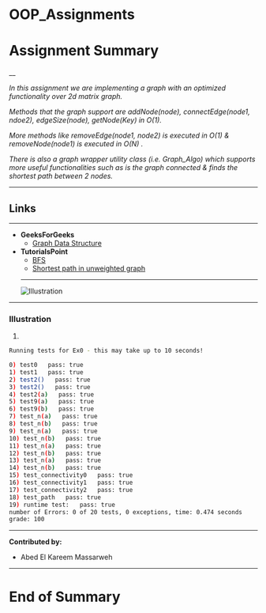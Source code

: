 # OOP_Assignments
#   Assignment Summary 

__

_In this assignment we are implementing a graph with an optimized functionality over 2d matrix graph._

_Methods that the graph support are addNode(node), connectEdge(node1, ndoe2), edgeSize(node), getNode(Key) in O(1)._

_More methods like removeEdge(node1, node2) is executed in O(1) & removeNode(node1) is executed in O(N) ._

_There is also a graph wrapper utility class (i.e. Graph_Algo) which supports more useful functionalities such as is the graph connected & finds the shortest path between 2 nodes._

___
## Links
---
* **GeeksForGeeks**
  * [Graph Data Structure](https://www.geeksforgeeks.org/graph-data-structure-and-algorithms/)
* **TutorialsPoint**
    * [BFS](https://www.geeksforgeeks.org/best-first-search-informed-search/)
    * [Shortest path in unweighted graph](https://www.geeksforgeeks.org/shortest-path-unweighted-graph/?ref=rp)
  ---
  <!--Images-->
  ![Illustration](https://adatis.co.uk/wp-content/uploads/Black-n-White.png)
___
### Illustration
1.
```bash
Running tests for Ex0 - this may take up to 10 seconds!

0) test0   pass: true
1) test1   pass: true
2) test2()   pass: true
3) test2()   pass: true
4) test2(a)   pass: true
5) test9(a)   pass: true
6) test9(b)   pass: true
7) test_n(a)   pass: true
8) test_n(b)   pass: true
9) test_n(a)   pass: true
10) test_n(b)   pass: true
11) test_n(a)   pass: true
12) test_n(b)   pass: true
13) test_n(a)   pass: true
14) test_n(b)   pass: true
15) test_connectivity0   pass: true
16) test_connectivity1   pass: true
17) test_connectivity2   pass: true
18) test_path   pass: true
19) runtime test:   pass: true
number of Errors: 0 of 20 tests, 0 exceptions, time: 0.474 seconds
grade: 100
```



---
**Contributed by:**
* Abed El Kareem Massarweh
---

# End of Summary

